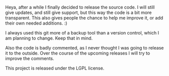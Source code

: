 Heya, after a while I finally decided to release the source code.
I will still give updates, and still give support, but this way the code is a bit more transparent.
This also gives people the chance to help me improve it, or add their own needed additions. :)

I always used this git more of a backup tool than a version control, which I am planning to change.
Keep that in mind.

Also the code is badly commented, as I never thought I was going to release it to the outside.
Over the course of the upcoming releases I will try to improve the comments.

This project is released under the LGPL license.
